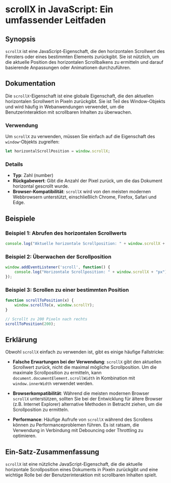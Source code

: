<!--
Meta Description: # scrollX in JavaScript: Ein umfassender Leitfaden ## Synopsis `scrollX` ist eine JavaScript-Eigenschaft, die den horizontalen Scrollwert des Fensters...
Meta Keywords: die, scrollx, window, javascript, ist
-->

# scrollX in JavaScript: Ein umfassender Leitfaden

## Synopsis
`scrollX` ist eine JavaScript-Eigenschaft, die den horizontalen Scrollwert des Fensters oder eines bestimmten Elements zurückgibt. Sie ist nützlich, um die aktuelle Position des horizontalen Scrollbalkens zu ermitteln und darauf basierende Anpassungen oder Animationen durchzuführen.

## Dokumentation
Die `scrollX`-Eigenschaft ist eine globale Eigenschaft, die den aktuellen horizontalen Scrollwert in Pixeln zurückgibt. Sie ist Teil des Window-Objekts und wird häufig in Webanwendungen verwendet, um die Benutzerinteraktion mit scrollbaren Inhalten zu überwachen.

### Verwendung
Um `scrollX` zu verwenden, müssen Sie einfach auf die Eigenschaft des `window`-Objekts zugreifen:

```javascript
let horizontalScrollPosition = window.scrollX;
```

### Details
- **Typ**: Zahl (number)
- **Rückgabewert**: Gibt die Anzahl der Pixel zurück, um die das Dokument horizontal gescrollt wurde.
- **Browser-Kompatibilität**: `scrollX` wird von den meisten modernen Webbrowsern unterstützt, einschließlich Chrome, Firefox, Safari und Edge.

## Beispiele

### Beispiel 1: Abrufen des horizontalen Scrollwerts
```javascript
console.log("Aktuelle horizontale Scrollposition: " + window.scrollX + "px");
```

### Beispiel 2: Überwachen der Scrollposition
```javascript
window.addEventListener('scroll', function() {
    console.log("Horizontale Scrollposition: " + window.scrollX + "px");
});
```

### Beispiel 3: Scrollen zu einer bestimmten Position
```javascript
function scrollToPosition(x) {
    window.scrollTo(x, window.scrollY);
}

// Scrollt zu 200 Pixeln nach rechts
scrollToPosition(200);
```

## Erklärung
Obwohl `scrollX` einfach zu verwenden ist, gibt es einige häufige Fallstricke:

- **Falsche Erwartungen bei der Verwendung**: `scrollX` gibt den aktuellen Scrollwert zurück, nicht die maximal mögliche Scrollposition. Um die maximale Scrollposition zu ermitteln, kann `document.documentElement.scrollWidth` in Kombination mit `window.innerWidth` verwendet werden.
  
- **Browserkompatibilität**: Während die meisten modernen Browser `scrollX` unterstützen, sollten Sie bei der Entwicklung für ältere Browser (z.B. Internet Explorer) alternative Methoden in Betracht ziehen, um die Scrollposition zu ermitteln.

- **Performance**: Häufige Aufrufe von `scrollX` während des Scrollens können zu Performanceproblemen führen. Es ist ratsam, die Verwendung in Verbindung mit Debouncing oder Throttling zu optimieren.

## Ein-Satz-Zusammenfassung
`scrollX` ist eine nützliche JavaScript-Eigenschaft, die die aktuelle horizontale Scrollposition eines Dokuments in Pixeln zurückgibt und eine wichtige Rolle bei der Benutzerinteraktion mit scrollbaren Inhalten spielt.